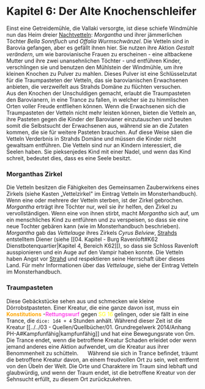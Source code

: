 # Kapitel 6: Der Alte Knochenschleifer
Einst eine Getreidemühle, die Vallaki versorgte, ist diese schiefe Windmühle nun das Heim dreier [Nachtvetteln](../../05%20-%20Wikipedia/Bestiarium/Unholde/Nachtvettel.md): _Morgantha_ und ihrer jämmerlichen Töchter _Bella Sonnfluch_ und _Offalia Wurmschwänzel_. Die Vetteln sind in Barovia gefangen, aber es gefällt ihnen hier. Sie nutzen ihre Aktion _Gestalt verändern_, um wie barovianische Frauen zu erscheinen - eine altbackene Mutter und ihre zwei unansehnlichen Töchter - und entführen Kinder, verschlingen sie und benutzen den Mühlstein der Windmühle, um ihre kleinen Knochen zu Pulver zu mahlen. Dieses Pulver ist eine Schlüsselzutat für die Traumpasteten der Vetteln, das sie barovianischen Erwachsenen anbieten, die verzweifelt aus Strahds Domäne zu flüchten versuchen.
$\quad$ Aus den Knochen der Unschuldigen gemacht, erlaubt die Traumpasteten den Barovianern, in eine Trance zu fallen, in welcher sie zu himmlischen Orten voller Freude entfliehen können. Wenn die Erwachsenen sich die Traumpasteten der Vetteln nicht mehr leisten können, bieten die Vetteln an, ihre Pasteten gegen die Kinder der Barovianer einzutauschen und beuten somit die Selbstsucht der Erwachsenen aus, während sie an die Zutaten kommen, die sie für weitere Pasteten brauchen. Auf diese Weise säen die Vetteln Verderbnis in Strahds Domäne und müssen die Kinder nicht gewaltsam entführen. Die Vetteln sind nur an Kindern interessiert, die Seelen haben. Sie pieksenjedes Kind mit einer Nadel, und wenn das Kind schreit, bedeutet dies, dass es eine Seele besitzt.

### Morganthas Zirkel
Die Vetteln besitzen die Fähigkeiten des Gemeinsamen Zauberwirkens eines Zirkels (siehe Kasten „Vettelzirkel" im Eintrag Vetteln im Monsterhandbuch). Wenn eine oder mehrere der Vetteln sterben, ist der Zirkel gebrochen. _Morgantha_ erträgt ihre Töchter nur, weil sie ihr helfen, den Zirkel zu vervollständigen. Wenn eine von ihnen stirbt, macht _Morgantha_ sich auf, um ein menschliches Kind zu entführen und zu verspeisen, so dass sie eine neue Tochter gebären kann (wie im Monsterhandbuch beschrieben).
$\quad$ _Morgantha_ gab das _Vettelauge_ ihres Zirkels _Cyrus Belview_, [Strahds](Strahd%20von%20Zarowitsch.md) entstelltem Diener (siehe [[04. Kapitel - Burg Ravenloft#K62 Dienstbotenquartier|Kapitel 4, Bereich K62]]), so dass sie Schloss Ravenloft ausspionieren und ein Auge auf den Vampir haben konnte. Die Vetteln haben Angst vor [Strahd](Strahd%20von%20Zarowitsch.md) und respektieren seine Herrschaft über dieses Land. Für mehr Informationen über das _Vettelauge_, siehe der Eintrag Vetteln im Monsterhandbuch.

### Traumpasteten
Diese Gebäckstücke sehen aus und schmecken wie kleine Dörrobstpasteten. Einer Kreatur, die eine ganze davon isst, muss ein <font color="orange">**Konstitutions**</font> -<font color="#FF00E0">Rettungswurf</font> gegen <font color="yellow">SG 16</font> gelingen, oder sie fällt in eine Trance, die `dice: 1d4 + 4` Stunden anhält. Während dieser Zeit ist die Kreatur [[../../03 - Quellen/Quellbücher/01. Grundregelwerk 2014/Anhang PH-A#Kampfunfähig|kampfunfähig]] und hat eine Bewegungsrate von 0m. Die Trance endet, wenn die betroffene Kreatur Schaden erleidet oder wenn jemand anderes eine Aktion aufwendet, um die Kreatur aus ihrer Benommenheit zu schütteln.
$\quad$ Während sie sich in Trance befindet, träumt die betroffene Kreatur davon, an einem freudvollen Ort zu sein, weit entfernt von den Übeln der Welt. Die Orte und Charaktere im Traum sind lebhaft und glaubwürdig, und wenn der Traum endet, ist die betroffene Kreatur von der Sehnsucht erfüllt, zu diesem Ort zurückzukehren.